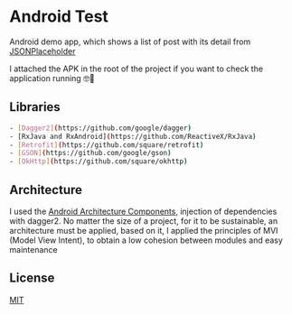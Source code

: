 # Android Test

Android demo app, which shows a list of post with its detail from [JSONPlaceholder](https://jsonplaceholder.typicode.com)

I attached the APK in the root of the project if you want to check the application running 🤓📲

## Libraries



```bash
- [Dagger2](https://github.com/google/dagger)
- [RxJava and RxAndroid](https://github.com/ReactiveX/RxJava)
- [Retrofit](https://github.com/square/retrofit)
- [GSON](https://github.com/google/gson)
- [OkHttp](https://github.com/square/okhttp)
```



## Architecture
I used the [Android Architecture Components](https://developer.android.com/topic/libraries/architecture/), injection of dependencies with dagger2. No matter the size of a project, for it to be sustainable, an architecture must be applied, based on it, I applied the principles of MVI (Model View Intent), to obtain a low cohesion between modules and easy maintenance

## License
[MIT](https://choosealicense.com/licenses/mit/)
